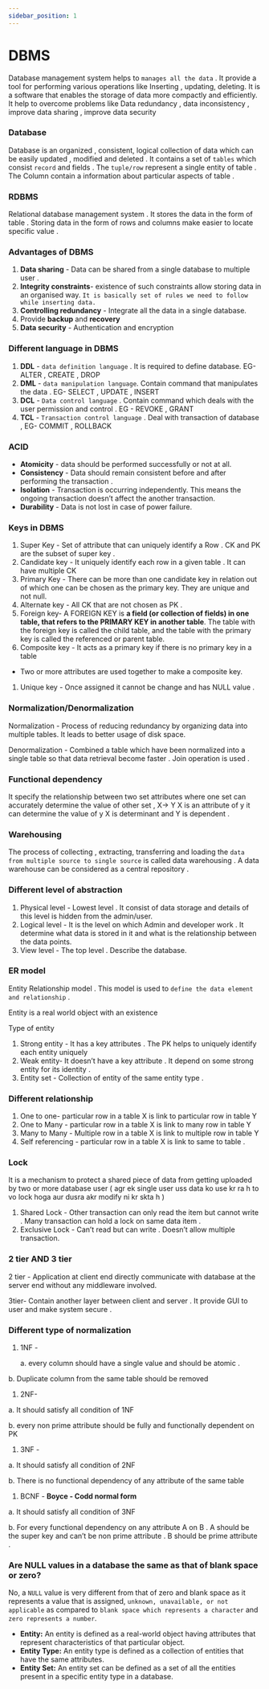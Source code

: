 ```yaml
---
sidebar_position: 1
---
```


# DBMS

Database management system helps to `manages all the data` . It provide a tool for performing various operations like Inserting , updating, deleting. It is a software that enables the storage of data more compactly and efficiently.  It help to overcome problems like Data redundancy , data inconsistency , improve data sharing , improve data security 

### Database

Database is an organized , consistent, logical collection of data which can be easily updated , modified and deleted . It contains a set of `tables`  which consist `record` and fields . The `tuple/row`  represent a single entity of table . The Column contain a information about particular aspects of table .

### RDBMS

Relational database management system . It stores the data in the form of table . Storing data in the form of rows and columns make easier to locate specific value . 

### Advantages of DBMS

1. **Data sharing** - Data can be shared from a single database to multiple user . 
2. **Integrity constraints**- existence of such constraints allow storing data in an organised way. `It is basically set of rules we need to follow while inserting data.`
3. **Controlling redundancy** - Integrate all the data in a single database.
4. Provide **backup** and **recovery** 
5. **Data security** - Authentication and encryption

### Different language in DBMS

1. **DDL** - `data definition language` . It is required to define database. EG- ALTER , CREATE , DROP 
2. **DML** - `data manipulation language`. Contain command that manipulates the data . EG- SELECT , UPDATE , INSERT 
3. **DCL** - `Data control language` . Contain command which deals with the user permission and control . EG - REVOKE , GRANT
4. **TCL** - `Transaction control language` . Deal with transaction of database , EG- COMMIT , ROLLBACK

 

### ACID

- **Atomicity** - data should be performed successfully or not at all.
- **Consistency** -  Data should remain consistent before and after performing the transaction .
- **Isolation** - Transaction is occurring independently. This means the ongoing transaction doesn’t affect the another transaction.
- **Durability** - Data is not lost in case of power failure.

### Keys in DBMS

1. Super Key - Set of attribute that can uniquely identify a Row . CK and PK are the subset of super key .
2. Candidate key - It uniquely identify each row in a given table . It can have multiple CK
3. Primary Key - There can be more than one candidate key in relation out of which one can be chosen as the primary key. They are unique and not null.
4. Alternate key - All CK that are not chosen as PK .
5. Foreign key- A FOREIGN KEY is **a field (or collection of fields) in one table, that refers to the PRIMARY KEY in another table**. The table with the foreign key is called the child table, and the table with the primary key is called the referenced or parent table.
6. Composite key - It acts as a primary key if there is no primary key in a table
- Two or more attributes are used together to make a composite key.

1. Unique key - Once assigned it cannot be change and has NULL value .

### Normalization/Denormalization

Normalization - Process of reducing redundancy by organizing data into multiple tables. It leads to better usage of disk space. 

Denormalization - Combined a table which have been normalized into a single table so that data retrieval become faster . Join operation is used . 

### Functional dependency

It specify the relationship between two set attributes where one set can accurately determine the value of other set , X→ Y X is an attribute of y it can determine the value of y X is determinant and Y is dependent .

### Warehousing

The process of collecting , extracting, transferring and loading the `data from multiple source to single source` is called data warehousing . A data warehouse can be considered as a central repository .

### Different level of abstraction

1. Physical level - Lowest level . It consist of data storage and details of this level is hidden from the admin/user.
2. Logical level - It is the level on which Admin and developer work . It determine what data is stored in it and what is the relationship between the data points.
3. View level - The top level . Describe the database.

### ER model

Entity Relationship model . This model is used to `define the data element and relationship` .

Entity is a real world object with an existence 

Type of entity 

1. Strong entity - It has a key attributes . The PK helps to uniquely identify each entity uniquely
2. Weak entity- It doesn’t have a key attribute . It depend on some strong entity for its identity .
3. Entity set - Collection of entity of the same entity type . 

 

### Different relationship

1. One to one- particular row in a table X is link to particular row in table Y
2. One to Many - particular row in a table X is link to many row in table Y
3. Many to Many - Multiple  row in a table X is link to multiple row in table Y
4. Self referencing - particular row in a table X is link to same to table .

### Lock

It is a mechanism to protect a shared piece of data from getting uploaded by two or more database user ( agr ek single user uss data ko use kr ra h to vo lock hoga aur dusra akr modify ni kr skta h ) 

1. Shared Lock - Other transaction can only read the item but cannot write . Many transaction can hold a lock on same data item .
2. Exclusive Lock - Can’t read but can write . Doesn’t allow multiple transaction.

### 2 tier AND 3 tier

2 tier - Application at client end directly communicate with database at the server end without any middleware involved. 

3tier- Contain another layer between client and server . It provide GUI to user and make system secure .

### Different type of normalization

1. 1NF - 

   a.  every column should have a single value    and should be atomic . 

b. Duplicate column from the same table should be removed

1. 2NF- 

 a. It should satisfy all condition of 1NF 

 b. every non prime attribute should be fully and functionally dependent on PK

1. 3NF -

a. It should satisfy all condition of 2NF

b.  There is no functional dependency of any attribute of the same table 

1. BCNF - **Boyce - Codd normal form**

a. It should satisfy all condition of 3NF

b. For every functional dependency on any attribute A on B . A should be the super key and can’t be non prime attribute . B should be prime attribute .  

 

### **Are NULL values in a database the same as that of blank space or zero?**

No, a `NULL` value is very different from that of zero and blank space as it represents a value that is assigned, `unknown, unavailable, or not applicable` as compared to `blank space which represents a character` and `zero represents a number`.

- **Entity:** An entity is defined as a real-world object having attributes that represent characteristics of that particular object.
- **Entity Type:** An entity type is defined as a collection of entities that have the same attributes.
- **Entity Set:** An entity set can be defined as a set of all the entities present in a specific entity type in a database.